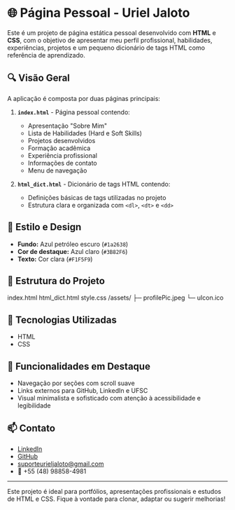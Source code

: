 # 🌐 Página Pessoal - Uriel Jaloto

Este é um projeto de página estática pessoal desenvolvido com **HTML** e **CSS**, com o objetivo de apresentar meu perfil profissional, habilidades, experiências, projetos e um pequeno dicionário de tags HTML como referência de aprendizado.

## 🔍 Visão Geral

A aplicação é composta por duas páginas principais:

1. **`index.html`** - Página pessoal contendo:
   - Apresentação "Sobre Mim"
   - Lista de Habilidades (Hard e Soft Skills)
   - Projetos desenvolvidos
   - Formação acadêmica
   - Experiência profissional
   - Informações de contato
   - Menu de navegação

2. **`html_dict.html`** - Dicionário de tags HTML contendo:
   - Definições básicas de tags utilizadas no projeto
   - Estrutura clara e organizada com `<dl>`, `<dt>` e `<dd>`

## 🎨 Estilo e Design

- **Fundo:** Azul petróleo escuro (`#1a2638`)
- **Cor de destaque:** Azul claro (`#3B82F6`)
- **Texto:** Cor clara (`#F1F5F9`)

## 📁 Estrutura do Projeto

index.html 
html_dict.html 
style.css
/assets/ ├─ profilePic.jpeg 
         └─ uIcon.ico

## 🚀 Tecnologias Utilizadas

- HTML
- CSS

## 📌 Funcionalidades em Destaque

- Navegação por seções com scroll suave
- Links externos para GitHub, LinkedIn e UFSC
- Visual minimalista e sofisticado com atenção à acessibilidade e legibilidade

## 📫 Contato

- [LinkedIn](https://www.linkedin.com/in/urieljaloto)
- [GitHub](https://github.com/UrielJaloto)
- suporteurieljaloto@gmail.com
- 📱 +55 (48) 98858-4981

---

Este projeto é ideal para portfólios, apresentações profissionais e estudos de HTML e CSS. Fique à vontade para clonar, adaptar ou sugerir melhorias!
